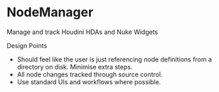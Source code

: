 # NodeManager
Manage and track Houdini HDAs and Nuke Widgets

Design Points
- Should feel like the user is just referencing node definitions from a directory on disk. Minimise extra steps.
- All node changes tracked through source control.
- Use standard UIs and workflows where possible.
